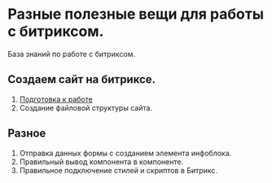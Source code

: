 # Разные полезные вещи для работы с битриксом.
База знаний по работе с битриксом.

## Создаем сайт на битриксе.
1. [Подготовка к работе](https://github.com/Ozimnadius/bitrix-development/tree/main/1.%20%D0%9F%D0%BE%D0%B4%D0%B3%D0%BE%D1%82%D0%BE%D0%B2%D0%BA%D0%B0%20%D0%BA%20%D1%80%D0%B0%D0%B1%D0%BE%D1%82%D0%B5)
2. Создание файловой структуры сайта.

## Разное
1. Отправка данных формы с созданием элемента инфоблока.
2. Правильный вывод компонента в компоненте.
3. Правильное подключение стилей и скриптов в Битрикс.